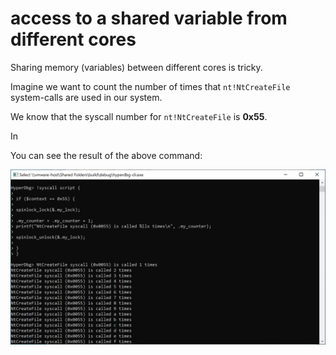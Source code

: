 # access to a shared variable from different cores

Sharing memory (variables) between different cores is tricky.

Imagine we want to count the number of times that `nt!NtCreateFile` system-calls are used in our system.

We know that the syscall number for `nt!NtCreateFile` is **0x55**.

In



You can see the result of the above command:

![Counting NtCreateFile System-calls](../../../.gitbook/assets/counting-NtCreateFile-syscalls.PNG)

